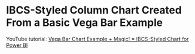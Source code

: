 # IBCS-Styled Column Chart Created From a Basic Vega Bar Example

YouTube tutorial: [Vega Bar Chart Example + Magic! = IBCS-Styled Chart for Power BI](https://youtu.be/-YrYiIk9Az4)
